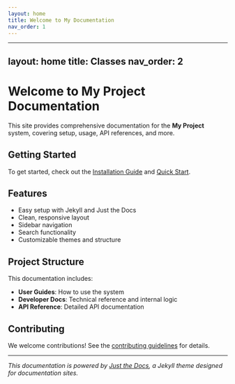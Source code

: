 ```yaml
---
layout: home
title: Welcome to My Documentation
nav_order: 1
---
```


---
layout: home
title: Classes
nav_order: 2
---


# Welcome to My Project Documentation

This site provides comprehensive documentation for the **My Project** system, covering setup, usage, API references, and more.

## Getting Started

To get started, check out the [Installation Guide](./installation.md) and [Quick Start](./quick-start.md).

## Features

- Easy setup with Jekyll and Just the Docs
- Clean, responsive layout
- Sidebar navigation
- Search functionality
- Customizable themes and structure

## Project Structure

This documentation includes:

- **User Guides**: How to use the system
- **Developer Docs**: Technical reference and internal logic
- **API Reference**: Detailed API documentation

## Contributing

We welcome contributions! See the [contributing guidelines](./contributing.md) for details.

---

_This documentation is powered by [Just the Docs](https://just-the-docs.com/), a Jekyll theme designed for documentation sites._
